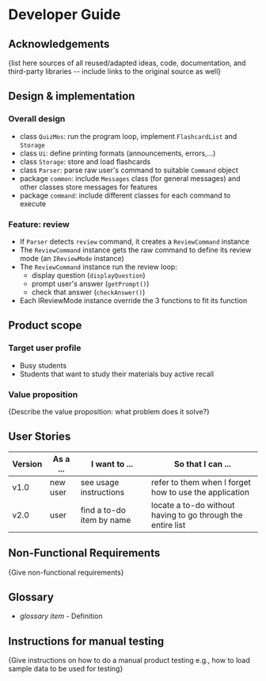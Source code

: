 # Developer Guide

## Acknowledgements

{list here sources of all reused/adapted ideas, code, documentation, and third-party libraries -- include links to the original source as well}

## Design & implementation

### Overall design
- class `QuizMos`: run the program loop, implement `FlashcardList` and `Storage`
- class `Ui`: define printing formats (announcements, errors,...)
- class `Storage`: store and load flashcards
- class `Parser`: parse raw user's command to suitable `Command` object
- package `common`: include `Messages` class (for general messages) and other classes store messages for features
- package `command`: include different classes for each command to execute

### Feature: review
- If `Parser` detects `review` command, it creates a `ReviewCommand` instance
- The `ReviewCommand` instance gets the raw command to define its review mode (an `IReviewMode` instance)
- The `ReviewCommand` instance run the review loop:
  - display question (`displayQuestion`)
  - prompt user's answer (`getPrompt()`)
  - check that answer (`checkAnswer()`)
- Each IReviewMode instance override the 3 functions to fit its function

## Product scope

### Target user profile

- Busy students
- Students that want to study their materials buy active recall

### Value proposition

{Describe the value proposition: what problem does it solve?}

## User Stories

|Version| As a ... | I want to ... | So that I can ...|
|--------|----------|---------------|------------------|
|v1.0|new user|see usage instructions|refer to them when I forget how to use the application|
|v2.0|user|find a to-do item by name|locate a to-do without having to go through the entire list|

## Non-Functional Requirements

{Give non-functional requirements}

## Glossary

* *glossary item* - Definition

## Instructions for manual testing

{Give instructions on how to do a manual product testing e.g., how to load sample data to be used for testing}
